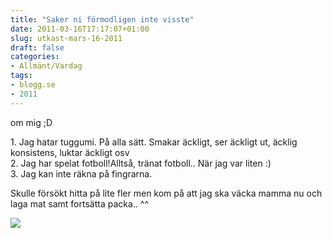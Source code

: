 ```yaml
---
title: "Saker ni förmodligen inte visste"
date: 2011-03-16T17:17:07+01:00
slug: utkast-mars-16-2011
draft: false
categories:
- Allmänt/Vardag
tags:
- blogg.se
- 2011
---
```

om mig ;D  
  
  
1\. Jag hatar tuggumi. På alla sätt. Smakar äckligt, ser äckligt ut, äcklig konsistens, luktar äckligt osv  
2\. Jag har spelat fotboll!Alltså, tränat fotboll.. När jag var liten :)  
3\. Jag kan inte räkna på fingrarna.  
  
  
Skulle försökt hitta på lite fler men kom på att jag ska väcka mamma nu och laga mat samt fortsätta packa.. ^^  
  
![](/assets/images/blogg.se/dsc01422_137918341.jpg)